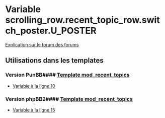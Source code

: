 # Variable scrolling_row.recent_topic_row.switch_poster.U_POSTER
[Explication sur le forum des forums](http://forum.forumactif.com/t294113-listing-des-variables#scrolling_row.recent_topic_row.switch_poster.U_POSTER)
## Utilisations dans les templates
### Version PunBB#### [Template mod_recent_topics](punbb/mod_recent_topics.md)
* [Variable à la ligne 10](../punbb/mod_recent_topics.tpl#L10)
### Version phpBB2#### [Template mod_recent_topics](subsilver/mod_recent_topics.md)
* [Variable à la ligne 15](../subsilver/mod_recent_topics.tpl#L15)
